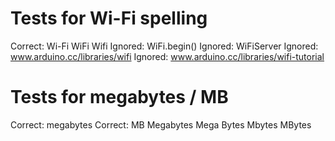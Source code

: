 # Tests for Wi-Fi spelling
Correct: Wi-Fi
WiFi
Wifi
Ignored: WiFi.begin()
Ignored: WiFiServer
Ignored: www.arduino.cc/libraries/wifi
Ignored: www.arduino.cc/libraries/wifi-tutorial

# Tests for megabytes / MB
Correct: megabytes
Correct: MB
Megabytes
Mega Bytes
Mbytes
MBytes